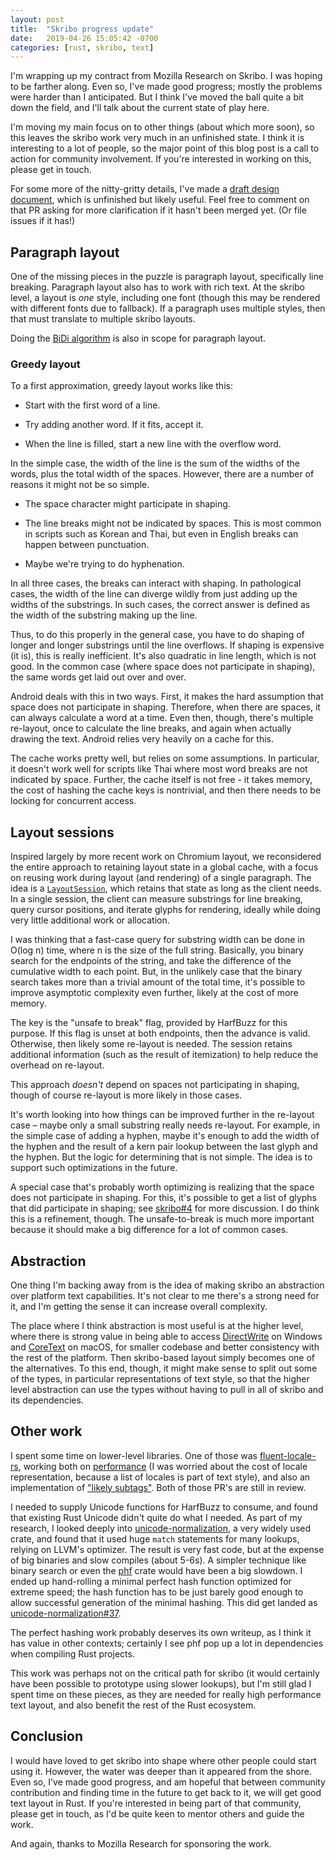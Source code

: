 ```yaml
---
layout: post
title:  "Skribo progress update"
date:   2019-04-26 15:05:42 -0700
categories: [rust, skribo, text]
---
```

I'm wrapping up my contract from Mozilla Research on Skribo. I was hoping to be farther along. Even so, I've made good progress; mostly the problems were harder than I anticipated. But I think I've moved the ball quite a bit down the field, and I'll talk about the current state of play here.

I'm moving my main focus on to other things (about which more soon), so this leaves the skribo work very much in an unfinished state. I think it is interesting to a lot of people, so the major point of this blog post is a call to action for community involvement. If you're interested in working on this, please get in touch.

For some more of the nitty-gritty details, I've made a [draft design document], which is unfinished but likely useful. Feel free to comment on that PR asking for more clarification if it hasn't been merged yet. (Or file issues if it has!)

## Paragraph layout

One of the missing pieces in the puzzle is paragraph layout, specifically line breaking. Paragraph layout also has to work with rich text. At the skribo level, a layout is *one* style, including one font (though this may be rendered with different fonts due to fallback). If a paragraph uses multiple styles, then that must translate to multiple skribo layouts.

Doing the [BiDi algorithm] is also in scope for paragraph layout.

### Greedy layout

To a first approximation, greedy layout works like this:

* Start with the first word of a line.

* Try adding another word. If it fits, accept it.

* When the line is filled, start a new line with the overflow word.

In the simple case, the width of the line is the sum of the widths of the words, plus the total width of the spaces. However, there are a number of reasons it might not be so simple.

* The space character might participate in shaping.

* The line breaks might not be indicated by spaces. This is most common in scripts such as Korean and Thai, but even in English breaks can happen between punctuation.

* Maybe we're trying to do hyphenation.

In all three cases, the breaks can interact with shaping. In pathological cases, the width of the line can diverge wildly from just adding up the widths of the substrings. In such cases, the correct answer is defined as the width of the substring making up the line.

Thus, to do this properly in the general case, you have to do shaping of longer and longer substrings until the line overflows. If shaping is expensive (it is), this is really inefficient. It's also quadratic in line length, which is not good. In the common case (where space does not participate in shaping), the same words get laid out over and over.

Android deals with this in two ways. First, it makes the hard assumption that space does not participate in shaping. Therefore, when there are spaces, it can always calculate a word at a time. Even then, though, there's multiple re-layout, once to calculate the line breaks, and again when actually drawing the text. Android relies very heavily on a cache for this.

The cache works pretty well, but relies on some assumptions. In particular, it doesn't work well for scripts like Thai where most word breaks are not indicated by space. Further, the cache itself is not free - it takes memory, the cost of hashing the cache keys is nontrivial, and then there needs to be locking for concurrent access.

## Layout sessions

Inspired largely by more recent work on Chromium layout, we reconsidered the entire approach to retaining layout state in a global cache, with a focus on reusing work during layout (and rendering) of a single paragraph. The idea is a [`LayoutSession`], which retains that state as long as the client needs. In a single session, the client can measure substrings for line breaking, query cursor positions, and iterate glyphs for rendering, ideally while doing very little additional work or allocation.

I was thinking that a fast-case query for substring width can be done in O(log n) time, where n is the size of the full string. Basically, you binary search for the endpoints of the string, and take the difference of the cumulative width to each point. But, in the unlikely case that the binary search takes more than a trivial amount of the total time, it's possible to improve asymptotic complexity even further, likely at the cost of more memory.

The key is the "unsafe to break" flag, provided by HarfBuzz for this purpose. If this flag is unset at both endpoints, then the advance is valid. Otherwise, then likely some re-layout is needed. The session retains additional information (such as the result of itemization) to help reduce the overhead on re-layout.

This approach *doesn't* depend on spaces not participating in shaping, though of course re-layout is more likely in those cases.

It's worth looking into how things can be improved further in the re-layout case – maybe only a small substring really needs re-layout. For example, in the simple case of adding a hyphen, maybe it's enough to add the width of the hyphen and the result of a kern pair lookup between the last glyph and the hyphen. But the logic for determining that is not simple. The idea is to support such optimizations in the future.

A special case that's probably worth optimizing is realizing that the space does not participate in shaping. For this, it's possible to get a list of glyphs that did participate in shaping; see [skribo#4] for more discussion. I do think this is a refinement, though. The unsafe-to-break is much more important because it should make a big difference for a lot of common cases.

## Abstraction

One thing I'm backing away from is the idea of making skribo an abstraction over platform text capabilities. It's not clear to me there's a strong need for it, and I'm getting the sense it can increase overall complexity.

The place where I think abstraction is most useful is at the higher level, where there is strong value in being able to access [DirectWrite] on Windows and [CoreText] on macOS, for smaller codebase and better consistency with the rest of the platform. Then skribo-based layout simply becomes one of the alternatives. To this end, though, it might make sense to split out some of the types, in particular representations of text style, so that the higher level abstraction can use the types without having to pull in all of skribo and its dependencies.

## Other work

I spent some time on lower-level libraries. One of those was [fluent-locale-rs], working both on [performance](https://github.com/projectfluent/fluent-locale-rs/pull/8) (I was worried about the cost of locale representation, because a list of locales is part of text style), and also an implementation of ["likely subtags"](https://github.com/projectfluent/fluent-locale-rs/pull/11). Both of those PR's are still in review.

I needed to supply Unicode functions for HarfBuzz to consume, and found that existing Rust Unicode didn't quite do what I needed. As part of my research, I looked deeply into [unicode-normalization], a very widely used crate, and found that it used huge `match` statements for many lookups, relying on LLVM's optimizer. The result is very fast code, but at the expense of big binaries and slow compiles (about 5-6s). A simpler technique like binary search or even the [phf] crate would have been a big slowdown. I ended up hand-rolling a minimal perfect hash function optimized for extreme speed; the hash function has to be just barely good enough to allow successful generation of the minimal hashing. This did get landed as [unicode-normalization#37].

The perfect hashing work probably deserves its own writeup, as I think it has value in other contexts; certainly I see phf pop up a lot in dependencies when compiling Rust projects.

This work was perhaps not on the critical path for skribo (it would certainly have been possible to prototype using slower lookups), but I'm still glad I spent time on these pieces, as they are needed for really high performance text layout, and also benefit the rest of the Rust ecosystem.

## Conclusion

I would have loved to get skribo into shape where other people could start using it. However, the water was deeper than it appeared from the shore. Even so, I've made good progress, and am hopeful that between community contribution and finding time in the future to get back to it, we will get good text layout in Rust. If you're interested in being part of that community, please get in touch, as I'd be quite keen to mentor others and guide the work.

And again, thanks to Mozilla Research for sponsoring the work.

[skribo]: https://github.com/linebender/skribo
[skribo#4]: https://github.com/linebender/skribo/issues/4
[BiDi algorithm]: https://www.w3.org/International/articles/inline-bidi-markup/uba-basics
[unicode-normalization]: https://github.com/unicode-rs/unicode-normalization
[unicode-normalization#37]: https://github.com/unicode-rs/unicode-normalization/pull/37
[phf]: https://crates.io/crates/phf
[minimal perfect hashing]: http://stevehanov.ca/blog/?id=119
[fluent-locale-rs]: https://github.com/projectfluent/fluent-locale-rs
[draft design document]: https://github.com/linebender/skribo/pull/13
[DirectWrite]: https://docs.microsoft.com/en-us/windows/desktop/directwrite/direct-write-portal
[CoreText]: https://developer.apple.com/documentation/coretext
[`LayoutSession`]: https://github.com/linebender/skribo/pull/11
